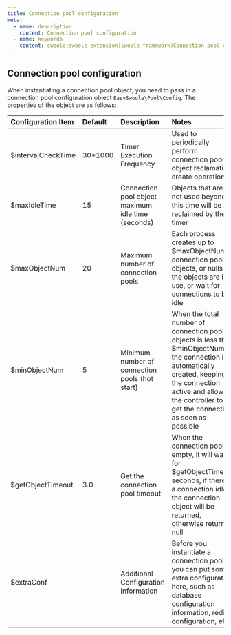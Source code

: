 ```yaml
---
title: Connection pool configuration
meta:
  - name: description
    content: Connection pool configuration
  - name: keywords
    content: swoole|swoole extension|swoole framework|Connection pool configuration
---
```


## Connection pool configuration
When instantiating a connection pool object, you need to pass in a connection pool configuration object `EasySwoole\Pool\Config`. The properties of the object are as follows:

| Configuration Item | Default | Description | Notes |
|:-------------------|:--------|:------------------------|:------------------------------------------------------|
| $intervalCheckTime | 30*1000 | Timer Execution Frequency | Used to periodically perform connection pool object reclamation, create operations |
| $maxIdleTime       | 15       | Connection pool object maximum idle time (seconds)        | Objects that are not used beyond this time will be reclaimed by the timer |
| $maxObjectNum      | 20       | Maximum number of connection pools                        | Each process creates up to $maxObjectNum connection pool objects, or nulls if the objects are in use, or wait for connections to be idle |
| $minObjectNum     | 5         | Minimum number of connection pools (hot start)            | When the total number of connection pool objects is less than $minObjectNum, the connection is automatically created, keeping the connection active and allowing the controller to get the connection as soon as possible |
$getObjectTimeout   | 3.0       | Get the connection pool timeout                           | When the connection pool is empty, it will wait for $getObjectTimeout seconds, if there is a connection idle, the connection object will be returned, otherwise return null |
| $extraConf        |           | Additional Configuration Information                      | Before you instantiate a connection pool, you can put some extra configuration here, such as database configuration information, redis configuration, etc. |

